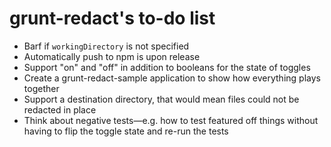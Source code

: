 # grunt-redact's to-do list

- Barf if ```workingDirectory``` is not specified
- Automatically push to npm is upon release
- Support "on" and "off" in addition to booleans for the state of toggles
- Create a grunt-redact-sample application to show how everything plays together
- Support a destination directory, that would mean files could not be redacted in place
- Think about negative tests—e.g. how to test featured off things without having to flip the toggle state and re-run the tests
